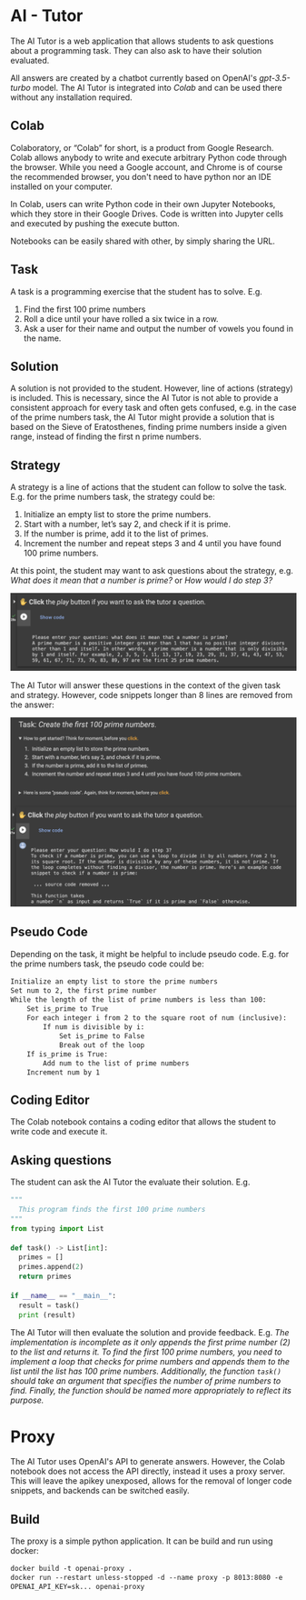 # AI - Tutor

The AI Tutor is a web application that allows students to ask questions about a programming task.
They can also ask to have their solution evaluated.

All answers are created by a chatbot currently based on OpenAI's _gpt-3.5-turbo_ model.
The AI Tutor is integrated into _Colab_ and can be used there without any installation required.

## Colab
Colaboratory, or “Colab” for short, is a product from Google Research. 
Colab allows anybody to write and execute arbitrary Python code through the browser.
While you need a Google account, and Chrome is of course the recommended browser, 
you don't need to have python nor an IDE installed on your computer.

In Colab, users can write Python code in their own Jupyter Notebooks, 
which they store in their Google Drives. Code is written into Jupyter cells and executed by pushing the execute button. 

Notebooks can be easily shared with other, by simply sharing the URL.

## Task
A task is a programming exercise that the student has to solve. E.g.
1. Find the first 100 prime numbers
2. Roll a dice until your have rolled a six twice in a row.
3. Ask a user for their name and output the number of vowels you found in the name.

## Solution
A solution is not provided to the student. However, line of actions (strategy) is included. 
This is necessary, since the AI Tutor is not able to provide a consistent approach for every task 
and often gets confused, e.g. in the case of the prime numbers task, the AI Tutor might provide a solution that is based 
on the Sieve of Eratosthenes, finding prime numbers inside a given range, instead of finding the first n prime numbers.

## Strategy
A strategy is a line of actions that the student can follow to solve the task.
E.g. for the prime numbers task, the strategy could be:
1. Initialize an empty list to store the prime numbers.
2. Start with a number, let’s say 2, and check if it is prime.
3. If the number is prime, add it to the list of primes.
4. Increment the number and repeat steps 3 and 4 until you have found 100 prime numbers.

At this point, the student may want to ask questions about the strategy, e.g. 
_What does it mean that a number is prime?_ or _How would I do step 3?_

![Alt text](images/q1.png?raw=true "What does it mean that a number is prime?")

The AI Tutor will answer these questions in the context of the given task and strategy. 
However, code snippets longer than 8 lines are removed from the answer:

![Alt text](images/q2.png?raw=true "How would I do step3?")


## Pseudo Code
Depending on the task, it might be helpful to include pseudo code.
E.g. for the prime numbers task, the pseudo code could be:
```
Initialize an empty list to store the prime numbers
Set num to 2, the first prime number
While the length of the list of prime numbers is less than 100:
    Set is_prime to True
    For each integer i from 2 to the square root of num (inclusive):
        If num is divisible by i:
            Set is_prime to False
            Break out of the loop
    If is_prime is True:
        Add num to the list of prime numbers
    Increment num by 1
```

## Coding Editor
The Colab notebook contains a coding editor that allows the student to write code and execute it.

## Asking questions
The student can ask the AI Tutor the evaluate their solution. E.g.
```python
"""
  This program finds the first 100 prime numbers
"""
from typing import List

def task() -> List[int]:
  primes = []
  primes.append(2)
  return primes

if __name__ == "__main__":
  result = task()
  print (result)
```

The AI Tutor will then evaluate the solution and provide feedback. E.g.
_The implementation is incomplete as it only appends the first prime number (2) to the list
and returns it. To find the first 100 prime numbers, you need to implement a loop that
checks for prime numbers and appends them to the list until the list has 100 prime
numbers. Additionally, the function `task()` should take an argument that specifies the
number of prime numbers to find. Finally, the function should be named more appropriately
to reflect its purpose._

# Proxy
The AI Tutor uses OpenAI's API to generate answers. However, the Colab notebook does not access the API directly, 
instead it uses a proxy server. This will leave the apikey unexposed, allows for the removal of longer code snippets, 
and backends can be switched easily.

## Build
The proxy is a simple python application. It can be build and run using docker:
```
docker build -t openai-proxy .
docker run --restart unless-stopped -d --name proxy -p 8013:8080 -e OPENAI_API_KEY=sk... openai-proxy
```
